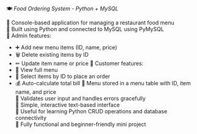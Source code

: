 🍽 *Food Ordering System - Python + MySQL*

🔹 Console-based application for managing a restaurant food menu  
🔹 Built using Python and connected to MySQL using PyMySQL  
🔹 Admin features:
   - ➕ Add new menu items (ID, name, price)
   - 🗑 Delete existing items by ID
   - ✏ Update item name or price
🔹 Customer features:
   - 📜 View full menu
   - 🛒 Select items by ID to place an order
   - 💰 Auto-calculate total bill
🔹 Menu stored in a menu table with ID, item name, and price  
🔹 Validates user input and handles errors gracefully  
🔹 Simple, interactive text-based interface  
🔹 Useful for learning Python CRUD operations and database connectivity  
🔹 Fully functional and beginner-friendly mini project
